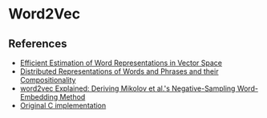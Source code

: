 # Word2Vec

## References

* [Efficient Estimation of Word Representations in Vector Space](https://arxiv.org/abs/1301.3781)
* [Distributed Representations of Words and Phrases and their Compositionality](https://arxiv.org/abs/1301.3781)
* [word2vec Explained: Deriving Mikolov et al.'s Negative-Sampling Word-Embedding Method](https://arxiv.org/abs/1402.3722)
* [Original C implementation](https://code.google.com/archive/p/word2vec/)

